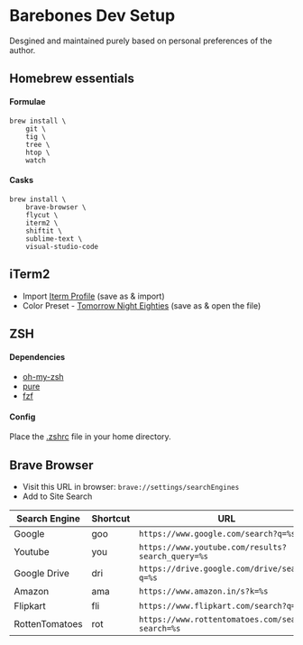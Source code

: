 # Barebones Dev Setup

Desgined and maintained purely based on personal preferences of the author.

## Homebrew essentials

#### Formulae
```
brew install \
	git \
	tig \
	tree \
	htop \
	watch
```

#### Casks
```
brew install \
	brave-browser \
	flycut \
	iterm2 \
	shiftit \
	sublime-text \
	visual-studio-code
```

## iTerm2

- Import [Iterm Profile](iterm-profile.json) (save as & import)
- Color Preset - [Tomorrow Night Eighties](https://raw.githubusercontent.com/chriskempson/tomorrow-theme/master/iTerm2/Tomorrow%20Night%20Eighties.itermcolors) (save as & open the file)

## ZSH

#### Dependencies
- [oh-my-zsh](https://github.com/ohmyzsh/ohmyzsh#basic-installation)
- [pure](https://github.com/sindresorhus/pure#homebrew)
- [fzf](https://github.com/junegunn/fzf#using-homebrew)

#### Config
Place the [.zshrc](.zshrc) file in your home directory.

## Brave Browser
- Visit this URL in browser: `brave://settings/searchEngines`
- Add to Site Search   

| Search Engine  | Shortcut | URL |
| --- | --- | --- |
| Google | goo | `https://www.google.com/search?q=%s` |
| Youtube | you | `https://www.youtube.com/results?search_query=%s` |
| Google Drive | dri | `https://drive.google.com/drive/search?q=%s` |
| Amazon | ama | `https://www.amazon.in/s?k=%s` |
| Flipkart | fli | `https://www.flipkart.com/search?q=%s` |
| RottenTomatoes | rot | `https://www.rottentomatoes.com/search?search=%s` |
